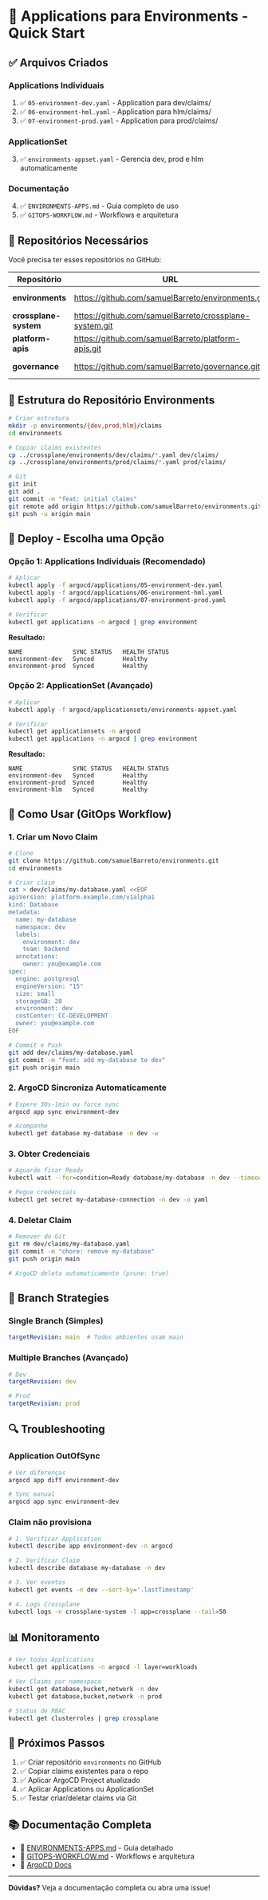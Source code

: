 # 🚀 Applications para Environments - Quick Start

## ✅ Arquivos Criados

### Applications Individuais
1. ✅ `05-environment-dev.yaml` - Application para dev/claims/
2. ✅ `06-environment-hml.yaml` - Application para hlm/claims/
3. ✅ `07-environment-prod.yaml` - Application para prod/claims/

### ApplicationSet
3. ✅ `environments-appset.yaml` - Gerencia dev, prod e hlm automaticamente

### Documentação
4. ✅ `ENVIRONMENTS-APPS.md` - Guia completo de uso
5. ✅ `GITOPS-WORKFLOW.md` - Workflows e arquitetura

## 🎯 Repositórios Necessários

Você precisa ter esses repositórios no GitHub:

| Repositório | URL | Conteúdo |
|------------|-----|----------|
| **environments** | https://github.com/samuelBarreto/environments.git | Claims por ambiente |
| **crossplane-system** | https://github.com/samuelBarreto/crossplane-system.git | Core, Providers |
| **platform-apis** | https://github.com/samuelBarreto/platform-apis.git | XRDs, Compositions |
| **governance** | https://github.com/samuelBarreto/governance.git | Policies, RBAC |

## 📁 Estrutura do Repositório Environments

```bash
# Criar estrutura
mkdir -p environments/{dev,prod,hlm}/claims
cd environments

# Copiar claims existentes
cp ../crossplane/environments/dev/claims/*.yaml dev/claims/
cp ../crossplane/environments/prod/claims/*.yaml prod/claims/

# Git
git init
git add .
git commit -m "feat: initial claims"
git remote add origin https://github.com/samuelBarreto/environments.git
git push -u origin main
```

## 🚀 Deploy - Escolha uma Opção

### **Opção 1: Applications Individuais** (Recomendado)

```bash
# Aplicar
kubectl apply -f argocd/applications/05-environment-dev.yaml
kubectl apply -f argocd/applications/06-environment-hml.yaml
kubectl apply -f argocd/applications/07-environment-prod.yaml

# Verificar
kubectl get applications -n argocd | grep environment
```

**Resultado:**
```
NAME              SYNC STATUS   HEALTH STATUS
environment-dev   Synced        Healthy
environment-prod  Synced        Healthy
```

### **Opção 2: ApplicationSet** (Avançado)

```bash
# Aplicar
kubectl apply -f argocd/applicationsets/environments-appset.yaml

# Verificar
kubectl get applicationsets -n argocd
kubectl get applications -n argocd | grep environment
```

**Resultado:**
```
NAME              SYNC STATUS   HEALTH STATUS
environment-dev   Synced        Healthy
environment-prod  Synced        Healthy
environment-hlm   Synced        Healthy
```

## 🔄 Como Usar (GitOps Workflow)

### 1. **Criar um Novo Claim**

```bash
# Clone
git clone https://github.com/samuelBarreto/environments.git
cd environments

# Criar claim
cat > dev/claims/my-database.yaml <<EOF
apiVersion: platform.example.com/v1alpha1
kind: Database
metadata:
  name: my-database
  namespace: dev
  labels:
    environment: dev
    team: backend
  annotations:
    owner: you@example.com
spec:
  engine: postgresql
  engineVersion: "15"
  size: small
  storageGB: 20
  environment: dev
  costCenter: CC-DEVELOPMENT
  owner: you@example.com
EOF

# Commit e Push
git add dev/claims/my-database.yaml
git commit -m "feat: add my-database to dev"
git push origin main
```

### 2. **ArgoCD Sincroniza Automaticamente**

```bash
# Espere 30s-1min ou force sync
argocd app sync environment-dev

# Acompanhe
kubectl get database my-database -n dev -w
```

### 3. **Obter Credenciais**

```bash
# Aguarde ficar Ready
kubectl wait --for=condition=Ready database/my-database -n dev --timeout=600s

# Pegue credenciais
kubectl get secret my-database-connection -n dev -o yaml
```

### 4. **Deletar Claim**

```bash
# Remover do Git
git rm dev/claims/my-database.yaml
git commit -m "chore: remove my-database"
git push origin main

# ArgoCD deleta automaticamente (prune: true)
```

## 🌿 Branch Strategies

### **Single Branch (Simples)**
```yaml
targetRevision: main  # Todos ambientes usam main
```

### **Multiple Branches (Avançado)**
```yaml
# Dev
targetRevision: dev

# Prod
targetRevision: prod
```

## 🔍 Troubleshooting

### Application OutOfSync

```bash
# Ver diferenças
argocd app diff environment-dev

# Sync manual
argocd app sync environment-dev
```

### Claim não provisiona

```bash
# 1. Verificar Application
kubectl describe app environment-dev -n argocd

# 2. Verificar Claim
kubectl describe database my-database -n dev

# 3. Ver eventos
kubectl get events -n dev --sort-by='.lastTimestamp'

# 4. Logs Crossplane
kubectl logs -n crossplane-system -l app=crossplane --tail=50
```

## 📊 Monitoramento

```bash
# Ver todas Applications
kubectl get applications -n argocd -l layer=workloads

# Ver Claims por namespace
kubectl get database,bucket,network -n dev
kubectl get database,bucket,network -n prod

# Status de RBAC
kubectl get clusterroles | grep crossplane
```

## 🎯 Próximos Passos

1. ✅ Criar repositório `environments` no GitHub
2. ✅ Copiar claims existentes para o repo
3. ✅ Aplicar ArgoCD Project atualizado
4. ✅ Aplicar Applications ou ApplicationSet
5. ✅ Testar criar/deletar claims via Git

## 📚 Documentação Completa

- 📖 [ENVIRONMENTS-APPS.md](./ENVIRONMENTS-APPS.md) - Guia detalhado
- 🔄 [GITOPS-WORKFLOW.md](./GITOPS-WORKFLOW.md) - Workflows e arquitetura
- 📘 [ArgoCD Docs](https://argo-cd.readthedocs.io/)

---

**Dúvidas?** Veja a documentação completa ou abra uma issue!


